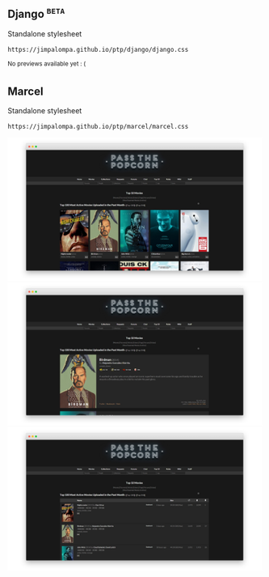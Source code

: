 ## Django <sup>`BETA`</sup>
Standalone stylesheet
```
https://jimpalompa.github.io/ptp/django/django.css
```
<sup>No previews available yet : (</sup>






## Marcel
Standalone stylesheet
```
https://jimpalompa.github.io/ptp/marcel/marcel.css
```
  ![Marcel preview huge view](/marcel/assets/previews/marcel_cover_view.webp)
  ![Marcel preview huge view](/marcel/assets/previews/marcel_huge_view.webp)
  ![Marcel preview list view](/marcel/assets/previews/marcel_list_view.webp)
